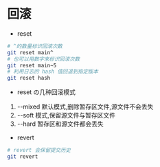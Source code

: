 # 回滚

* reset

```bash
# ^的数量标识回滚次数
git reset main^
# 也可以用数字来标识回滚次数
git reset main~5
# 利用日志的 hash 值回退到指定版本
git reset hash
```

* reset の几种回滚模式

1. --mixed 默认模式,删除暂存区文件,源文件不会丢失
2. --soft 模式,保留源文件与暂存区文件
3. --hard 暂存区和源文件都会丢失

* revert

```bash
# revert 会保留提交历史
git revert
```
